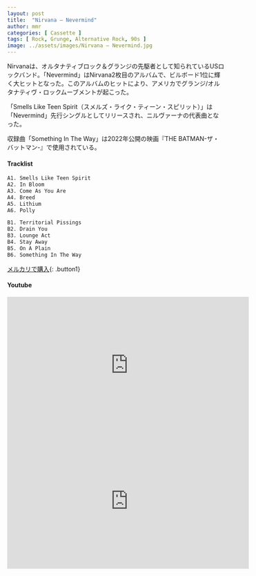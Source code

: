 ```yaml
---
layout: post
title:  "Nirvana – Nevermind"
author: mmr
categories: [ Cassette ]
tags: [ Rock, Grunge, Alternative Rock, 90s ]
image: ../assets/images/Nirvana – Nevermind.jpg
---
```

Nirvanaは、オルタナティブロック＆グランジの先駆者として知られているUSロックバンド。「Nevermind」はNirvana2枚目のアルバムで、ビルボード1位に輝く大ヒットとなった。このアルバムのヒットにより、アメリカでグランジ/オルタナティヴ・ロックムーブメントが起こった。

「Smells Like Teen Spirit（スメルズ・ライク・ティーン・スピリット）」は「Nevermind」先行シングルとしてリリースされ、ニルヴァーナの代表曲となった。

収録曲「Something In The Way」は2022年公開の映画『THE BATMAN-ザ・バットマン-』で使用されている。

#### Tracklist
```md
A1. Smells Like Teen Spirit
A2. In Bloom
A3. Come As You Are
A4. Breed
A5. Lithium
A6. Polly

B1. Territorial Pissings
B2. Drain You
B3. Lounge Act
B4. Stay Away
B5. On A Plain
B6. Something In The Way
```

[メルカリで購入](https://jp.mercari.com/item/m96749166206?afid=6142608987){: .button1}

#### Youtube 
<iframe width="560" height="315" src="https://www.youtube.com/embed/hTWKbfoikeg?si=4OFKMwmxqXEsoe2v" title="YouTube video player" frameborder="0" allow="accelerometer; autoplay; clipboard-write; encrypted-media; gyroscope; picture-in-picture; web-share" referrerpolicy="strict-origin-when-cross-origin" allowfullscreen></iframe>

<iframe width="560" height="315" src="https://www.youtube.com/embed/vabnZ9-ex7o?si=0NXz__dn5sqlQNz-" title="YouTube video player" frameborder="0" allow="accelerometer; autoplay; clipboard-write; encrypted-media; gyroscope; picture-in-picture; web-share" referrerpolicy="strict-origin-when-cross-origin" allowfullscreen></iframe>